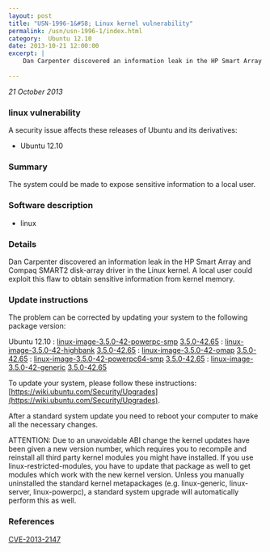 ```yaml
---
layout: post
title: "USN-1996-1&#58; Linux kernel vulnerability"
permalink: /usn/usn-1996-1/index.html
category:  Ubuntu 12.10
date: 2013-10-21 12:00:00
excerpt: |
    Dan Carpenter discovered an information leak in the HP Smart Array and Compaq SMART2 disk-array driver in the Linux kernel. A local user could exploit this flaw to obtain sensitive information from kernel memory. 
    
--- 
```

 
 

*21 October 2013*

### linux vulnerability

A security issue affects these releases of Ubuntu and its derivatives:

* Ubuntu 12.10

### Summary

The system could be made to expose sensitive information to a local user. 

### Software description

* linux 

### Details

Dan Carpenter discovered an information leak in the HP Smart Array and Compaq SMART2 disk-array driver in the Linux kernel. A local user could exploit this flaw to obtain sensitive information from kernel memory. 

### Update instructions

The problem can be corrected by updating your system to the following package version:

Ubuntu 12.10
 : [linux-image-3.5.0-42-powerpc-smp](https://launchpad.net/ubuntu/+source/linux) <span> [3.5.0-42.65](https://launchpad.net/ubuntu/+source/linux/3.5.0-42.65) </span> 
 : [linux-image-3.5.0-42-highbank](https://launchpad.net/ubuntu/+source/linux) <span> [3.5.0-42.65](https://launchpad.net/ubuntu/+source/linux/3.5.0-42.65) </span> 
 : [linux-image-3.5.0-42-omap](https://launchpad.net/ubuntu/+source/linux) <span> [3.5.0-42.65](https://launchpad.net/ubuntu/+source/linux/3.5.0-42.65) </span> 
 : [linux-image-3.5.0-42-powerpc64-smp](https://launchpad.net/ubuntu/+source/linux) <span> [3.5.0-42.65](https://launchpad.net/ubuntu/+source/linux/3.5.0-42.65) </span> 
 : [linux-image-3.5.0-42-generic](https://launchpad.net/ubuntu/+source/linux) <span> [3.5.0-42.65](https://launchpad.net/ubuntu/+source/linux/3.5.0-42.65) </span> 

To update your system, please follow these instructions: [https://wiki.ubuntu.com/Security/Upgrades](https://wiki.ubuntu.com/Security/Upgrades).

After a standard system update you need to reboot your computer to make all the necessary changes.

ATTENTION: Due to an unavoidable ABI change the kernel updates have been given a new version number, which requires you to recompile and reinstall all third party kernel modules you might have installed. If you use linux-restricted-modules, you have to update that package as well to get modules which work with the new kernel version. Unless you manually uninstalled the standard kernel metapackages (e.g. linux-generic, linux-server, linux-powerpc), a standard system upgrade will automatically perform this as well. 

### References

 
 [CVE-2013-2147](http://people.ubuntu.com/~ubuntu-security/cve/CVE-2013-2147)
 

